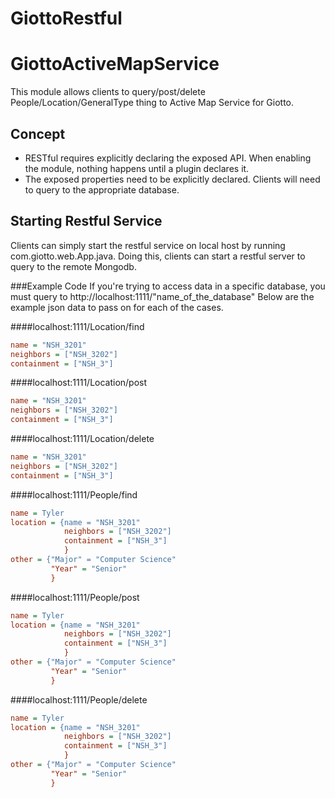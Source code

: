 # GiottoRestful
# GiottoActiveMapService

This module allows clients to query/post/delete People/Location/GeneralType thing
to Active Map Service for Giotto.

## Concept

* RESTful requires explicitly declaring the exposed API. When enabling
the module, nothing happens until a plugin declares it.
* The exposed properties need to be explicitly declared. Clients will need to query to the appropriate database.


## Starting Restful Service
Clients can simply start the restful service on local host by running com.giotto.web.App.java.
Doing this, clients can start a restful server to query to the remote Mongodb.


###Example Code
If you're trying to access data in a specific database, you must query to 
http://localhost:1111/"name_of_the_database"
Below are the example json data to pass on for each of the cases.

####localhost:1111/Location/find
```ini
name = "NSH_3201"
neighbors = ["NSH_3202"]
containment = ["NSH_3"]
```

####localhost:1111/Location/post
```ini
name = "NSH_3201"
neighbors = ["NSH_3202"]
containment = ["NSH_3"]
```


####localhost:1111/Location/delete
```ini
name = "NSH_3201"
neighbors = ["NSH_3202"]
containment = ["NSH_3"]
```


####localhost:1111/People/find
```ini
name = Tyler 
location = {name = "NSH_3201"
            neighbors = ["NSH_3202"]
            containment = ["NSH_3"]
            }
other = {"Major" = "Computer Science"
         "Year" = "Senior"
         }
```


####localhost:1111/People/post
```ini
name = Tyler 
location = {name = "NSH_3201"
            neighbors = ["NSH_3202"]
            containment = ["NSH_3"]
            }
other = {"Major" = "Computer Science"
         "Year" = "Senior"
         }
```



####localhost:1111/People/delete
```ini
name = Tyler 
location = {name = "NSH_3201"
            neighbors = ["NSH_3202"]
            containment = ["NSH_3"]
            }
other = {"Major" = "Computer Science"
         "Year" = "Senior"
         }
```

